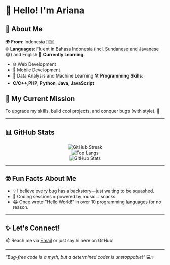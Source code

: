 # 👋 Hello! I'm Ariana

## 🌟 About Me  
🌍 **From**: Indonesia 🇮🇩  
🌐 **Languages**: Fluent in Bahasa Indonesia (incl. Sundanese and Javanese 😂) and English
🎯 **Currently Learning**:  
- 🌐 Web Development
- 📱 Mobile Development    
- 🤖 Data Analysis and Machine Learning
🛠️ **Programming Skills**:  
- **C/C++**,**PHP**, **Python**, **Java**, **JavaScript**  

## 🌱 My Current Mission  
To upgrade my skills, build cool projects, and conquer bugs (with style). 🚀  

---

## 📊 GitHub Stats  
<div align="center">
  
  ![GitHub Streak](https://streak-stats.demolab.com?user=arianarmw&theme=radical&hide_border=true&fire=FF5733)  
  ![Top Langs](https://github-readme-stats.vercel.app/api/top-langs/?username=arianarmw&layout=compact&theme=radical&hide_border=true)  
  ![GitHub Stats](https://github-readme-stats.vercel.app/api?username=arianarmw&show_icons=true&theme=radical&hide_border=true)
  
</div>  

---

## 🤓 Fun Facts About Me  
- 💡 I believe every bug has a backstory—just waiting to be squashed.  
- 🎵 Coding sessions = powered by music + snacks.  
- 😂 Once wrote "Hello World!" in over 10 programming languages for no reason.  

---

## ✨ Let's Connect!  
📫 Reach me via [Email](mailto:arianarahmawati0910@gmail.com) or just say hi here on GitHub!  

---
*“Bug-free code is a myth, but a determined coder is unstoppable!”* 💻✨  

